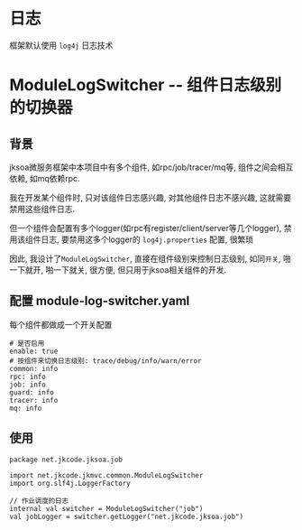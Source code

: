 # 日志

框架默认使用 `log4j` 日志技术

# ModuleLogSwitcher -- 组件日志级别的切换器

## 背景

jksoa微服务框架中本项目中有多个组件, 如rpc/job/tracer/mq等, 组件之间会相互依赖, 如mq依赖rpc.

我在开发某个组件时, 只对该组件日志感兴趣, 对其他组件日志不感兴趣, 这就需要禁用这些组件日志.

但一个组件会配置有多个logger(如rpc有register/client/server等几个logger), 禁用该组件日志, 要禁用这多个logger的 `log4j.properties` 配置, 很繁琐

因此, 我设计了`ModuleLogSwitcher`, 直接在组件级别来控制日志级别, 如同`开关`, 啪一下就开, 啪一下就关, 很方便, 但只用于jksoa相关组件的开发.

## 配置 module-log-switcher.yaml

每个组件都做成一个开关配置

```
# 是否启用
enable: true
# 按组件来切换日志级别: trace/debug/info/warn/error
common: info
rpc: info
job: info
guard: info
tracer: info
mq: info
```

## 使用

```
package net.jkcode.jksoa.job

import net.jkcode.jkmvc.common.ModuleLogSwitcher
import org.slf4j.LoggerFactory

// 作业调度的日志
internal val switcher = ModuleLogSwitcher("job")
val jobLogger = switcher.getLogger("net.jkcode.jksoa.job")
```